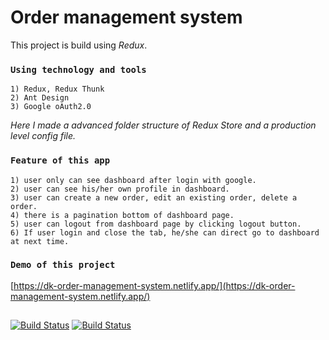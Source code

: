 # Order management system
This project is build using _Redux_.
### `Using technology and tools`
    1) Redux, Redux Thunk
    2) Ant Design
    3) Google oAuth2.0
_Here I made a advanced folder structure of Redux Store and a production level config file._
### `Feature of this app`
    1) user only can see dashboard after login with google.
    2) user can see his/her own profile in dashboard.
    3) user can create a new order, edit an existing order, delete a order.
    4) there is a pagination bottom of dashboard page.
    5) user can logout from dashboard page by clicking logout button.
    6) If user login and close the tab, he/she can direct go to dashboard at next time.
### `Demo of this project`
 [https://dk-order-management-system.netlify.app/](https://dk-order-management-system.netlify.app/) 
 
 ##
 [![Build Status](https://miro.medium.com/max/312/1*SRL22ADht1NU4LXUeU4YVg.png)]("/")
 [![Build Status](https://camo.githubusercontent.com/363242675617648bfbedd1610f89ac28df0f9e1bac8749d83109fafdf8524fff/68747470733a2f2f67772e616c697061796f626a656374732e636f6d2f7a6f732f726d73706f7274616c2f4b4470677667754d704766716148506a6963524b2e737667)]("/")

